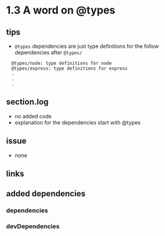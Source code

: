 # 1.3 A word on @types

## tips

- `@types` dependencies are just type definitions for the follow dependencies after `@types/`

```
  @types/node: type definitions for node
  @types/express: type definitions for express
  .
  .
  .
```

## section.log

- no added code
- explanation for the dependencies start with @types

## issue

- none

## links

## added dependencies

### dependencies

### devDependencies
